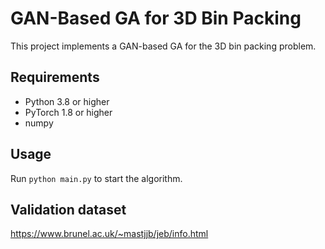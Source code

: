 # GAN-Based GA for 3D Bin Packing

This project implements a GAN-based GA for the 3D bin packing problem.

## Requirements

- Python 3.8 or higher
- PyTorch 1.8 or higher
- numpy

## Usage

Run `python main.py` to start the algorithm.


## Validation dataset
https://www.brunel.ac.uk/~mastjjb/jeb/info.html

